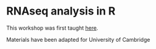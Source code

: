 RNAseq analysis in R
====================

This workshop was first taught
[here](http://combine-australia.github.io/2016-05-11-RNAseq/).

Materials have been adapted for University of Cambridge 
